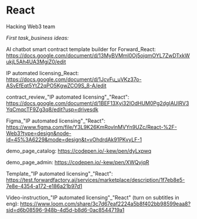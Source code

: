# React
Hacking Web3 team

*First task_business ideas:*

AI chatbot smart contract template builder for Forward_React:
https://docs.google.com/document/d/13MyBVMml0Oj5ojqmOYL7ZwDTxkWukjL5Ah4UA3MgiZ0/edit

IP automated licensing_React:
https://docs.google.com/document/d/1JcvFu_uVKz37o-ASvEfEqt5YtZ2qPO5KgwZCO9S_8-A/edit

contract_review_"IP automated licensing"_"React": 
https://docs.google.com/document/d/1BEF13Xyi32IOdHUM0Pg2dgIAUIRV3YqCmqcTF9Zg3q8/edit?usp=drivesdk

Figma_"IP automated licensing"_"React": https://www.figma.com/file/Y3L9K26KmRovlnMVYn9UZc/React-%2F-Web3?type=design&node-id=45%3A6229&mode=design&t=vOhdrdAk91PKvyLF-1

demo_page_catalog:
https://codepen.io/-kew/pen/dyLxpwq

demo_page_admin:
https://codepen.io/-kew/pen/XWQvjqR

Template_"IP automated licensing"_"React": 
https://test.forwardfactory.ai/services/marketplace/description/1f7eb8e5-7e8e-4354-a172-e186a21b97d1


Video-instruction_"IP automated licensing"_"React" (turn on subtitles in eng):
https://www.loom.com/share/3c7d67eaf2224a5b8f402bb98599eaa8?sid=d6b08596-948b-4d5d-b8d6-0ac8544719a1
